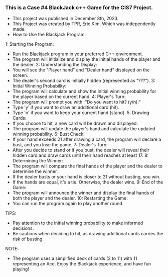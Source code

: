 ### This is a Case #4 BlackJack c++ Game for the CIS7 Project.

- This project was published in December 8th, 2023.
- This Project was created by TPR, Eric Kim. Which was independently made.
- How to Use the Blackjack Program:

1: Starting the Program:
- Run the Blackjack program in your preferred C++ environment.
- The program will initialize and display the initial hands of the player and the dealer.
2: Understanding the Display:
- You will see the "Player hand" and "Dealer hand" displayed on the screen.
- The dealer's second card is initially hidden (represented as "???").
3: Initial Winning Probability:
- The program will calculate and show the initial winning probability for the player based on the current hand.
4: Player's Turn:
- The program will prompt you with: "Do you want to hit? (y/n):"
- Type 'y' if you want to draw an additional card (hit).
- Type 'n' if you want to keep your current hand (stand).
5: Drawing Cards:
- If you choose to hit, a new card will be drawn and displayed.
- The program will update the player's hand and calculate the updated winning probability.
6: Bust Check:
- If your hand exceeds 21 after drawing a card, the program will declare a bust, and you lose the game.
7: Dealer's Turn:
- After you decide to stand or if you bust, the dealer will reveal their hidden card and draw cards until their hand reaches at least 17.
8: Determining the Winner:
- The program will compare the final hands of the player and the dealer to determine the winner.
- If the dealer busts or your hand is closer to 21 without busting, you win.
- If the hands are equal, it's a tie. Otherwise, the dealer wins.
9: End of the Game:
- The program will announce the winner and display the final hands of both the player and the dealer.
10: Restarting the Game:
- You can run the program again to play another round.

TIPS:
- Pay attention to the initial winning probability to make informed decisions.
- Be cautious when deciding to hit, as drawing additional cards carries the risk of busting.

NOTE:
- The program uses a simplified deck of cards (2 to 11) with 11 representing an Ace.
Enjoy the Blackjack experience, and have fun playing!
